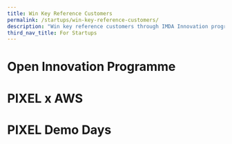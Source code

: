 ```yaml
---
title: Win Key Reference Customers
permalink: /startups/win-key-reference-customers/
description: "Win key reference customers through IMDA Innovation programme "
third_nav_title: For Startups
---
```

# Open Innovation Programme
# PIXEL x AWS

# PIXEL Demo Days